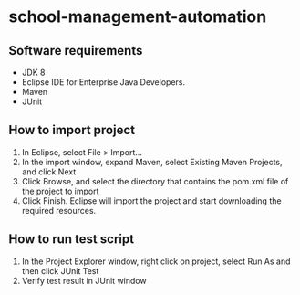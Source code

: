 # school-management-automation

## Software requirements
- JDK 8
- Eclipse IDE for Enterprise Java Developers.
- Maven
- JUnit

## How to import project
1. In Eclipse, select File > Import…
2. In the import window, expand Maven, select Existing Maven Projects, and click Next
3. Click Browse, and select the directory that contains the pom.xml file of the project to import
4. Click Finish. Eclipse will import the project and start downloading the required resources.

## How to run test script
1. In the Project Explorer window, right click on project, select Run As and then click JUnit Test
2. Verify test result in JUnit window
